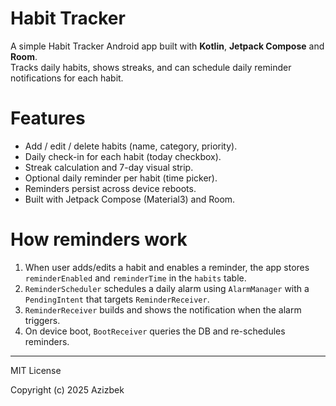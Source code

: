 # Habit Tracker

A simple Habit Tracker Android app built with **Kotlin**, **Jetpack Compose** and **Room**.  
Tracks daily habits, shows streaks, and can schedule daily reminder notifications for each habit.

# Features
- Add / edit / delete habits (name, category, priority).
- Daily check-in for each habit (today checkbox).
- Streak calculation and 7-day visual strip.
- Optional daily reminder per habit (time picker).
- Reminders persist across device reboots.
- Built with Jetpack Compose (Material3) and Room.


# How reminders work 
1. When user adds/edits a habit and enables a reminder, the app stores `reminderEnabled` and `reminderTime` in the `habits` table.  
2. `ReminderScheduler` schedules a daily alarm using `AlarmManager` with a `PendingIntent` that targets `ReminderReceiver`.  
3. `ReminderReceiver` builds and shows the notification when the alarm triggers.  
4. On device boot, `BootReceiver` queries the DB and re-schedules reminders.

---

MIT License

Copyright (c) 2025 Azizbek



